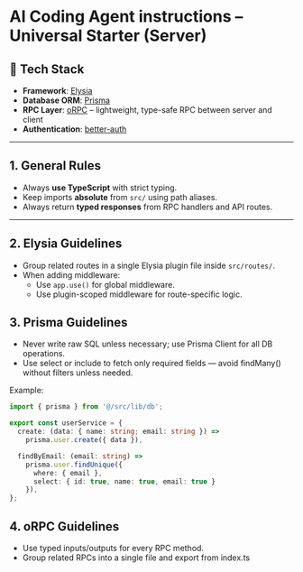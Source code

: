 # AI Coding Agent instructions – Universal Starter (Server)

## 📌 Tech Stack
- **Framework**: [Elysia](https://elysiajs.com/)
- **Database ORM**: [Prisma](https://www.prisma.io/)
- **RPC Layer**: [oRPC](https://orpc.dev/) – lightweight, type-safe RPC between server and client
- **Authentication**: [better-auth](https://better-auth.vercel.app/)

---

## 1. General Rules
- Always **use TypeScript** with strict typing.
- Keep imports **absolute** from `src/` using path aliases.
- Always return **typed responses** from RPC handlers and API routes.

---

## 2. Elysia Guidelines
- Group related routes in a single Elysia plugin file inside `src/routes/`.
- When adding middleware:
  - Use `app.use()` for global middleware.
  - Use plugin-scoped middleware for route-specific logic.

## 3. Prisma Guidelines
- Never write raw SQL unless necessary; use Prisma Client for all DB operations.
- Use select or include to fetch only required fields — avoid findMany() without filters unless needed.

Example:

```typescript
import { prisma } from '@/src/lib/db';

export const userService = {
  create: (data: { name: string; email: string }) =>
    prisma.user.create({ data }),

  findByEmail: (email: string) =>
    prisma.user.findUnique({
      where: { email },
      select: { id: true, name: true, email: true }
    }),
};
```

## 4. oRPC Guidelines
- Use typed inputs/outputs for every RPC method.
- Group related RPCs into a single file and export from index.ts